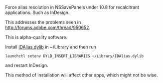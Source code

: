 Force alias resolution in NSSavePanels under 10.8 for
recalcitrant applications. Such as InDesign.

This addresses the problems seen in http://forums.adobe.com/thread/950652.

This is alpha-quality software.

Install [IDAlias.dylib](https://github.com/johnhawkinson/IDAlias/blob/master/dist/IDAlias.dylib?raw=true) in ~/Library
and then run

    launchctl setenv DYLD_INSERT_LIBRARIES ~/Library/IDAlias.dylib

and restart InDesign.

This method of installation will affect other apps, which might not be
wise.
